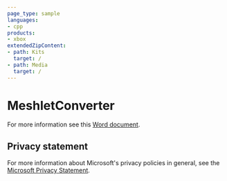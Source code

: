 ```yaml
---
page_type: sample
languages:
- cpp
products:
- xbox
extendedZipContent:
- path: Kits
  target: /
- path: Media
  target: /
---
```


# MeshletConverter

For more information see this [Word document](https://github.com/microsoft/Xbox-GDK-Samples/blob/main/Samples/Tools/MeshletConverter/ReadMe.docx).

## Privacy statement

For more information about Microsoft's privacy policies in general, see the [Microsoft Privacy Statement](https://privacy.microsoft.com/privacystatement/).
